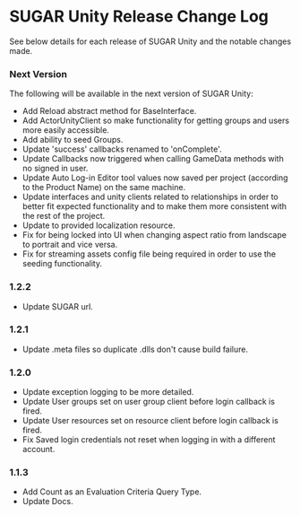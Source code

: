 # SUGAR Unity Release Change Log
See below details for each release of SUGAR Unity and the notable changes made.

### Next Version
The following will be available in the next version of SUGAR Unity:
- Add Reload abstract method for BaseInterface.
- Add ActorUnityClient so make functionality for getting groups and users more easily accessible.
- Add ability to seed Groups.
- Update 'success' callbacks renamed to 'onComplete'.
- Update Callbacks now triggered when calling GameData methods with no signed in user.
- Update Auto Log-in Editor tool values now saved per project (according to the Product Name) on the same machine.
- Update interfaces and unity clients related to relationships in order to better fit expected functionality and to make them more consistent with the rest of the project.
- Update to provided localization resource.
- Fix for being locked into UI when changing aspect ratio from landscape to portrait and vice versa.
- Fix for streaming assets config file being required in order to use the seeding functionality.

### 1.2.2
- Update SUGAR url.

### 1.2.1
- Update .meta files so duplicate .dlls don't cause build failure.

### 1.2.0
- Update exception logging to be more detailed.
- Update User groups set on user group client before login callback is fired.
- Update User resources set on resource client before login callback is fired.
- Fix Saved login credentials not reset when logging in with a different account.

### 1.1.3
- Add Count as an Evaluation Criteria Query Type.
- Update Docs.